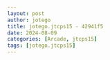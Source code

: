 ```yaml
---
layout: post
author: jotego
title: jotego.jtcps15 - 42941f5
date: 2024-08-09
categories: [Arcade, jtcps15]
tags: [jotego.jtcps15]
---
```


